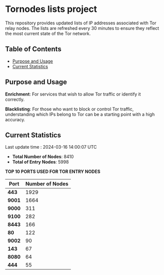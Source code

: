 # Tornodes lists project

This repository provides updated lists of IP addresses associated with Tor relay nodes. The lists are refreshed every 30 minutes to ensure they reflect the most current state of the Tor network.

## Table of Contents

- [Purpose and Usage](#purpose-and-usage)
- [Current Statistics](#current-statistics)


## Purpose and Usage

**Enrichment**: For services that wish to allow Tor traffic or identify it correctly.

**Blacklisting**: For those who want to block or control Tor traffic, understanding which IPs belong to Tor can be a starting point with a high accuracy.

## Current Statistics

Last update time : 2024-03-16 14:00:07 UTC

- **Total Number of Nodes**: 8410
- **Total of Entry Nodes**: 5998

**TOP 10 PORTS USED FOR TOR ENTRY NODES**

| **Port** | **Number of Nodes** |
|------|-----------------|
| **443**   | 1929  |
| **9001**   | 1664  |
| **9000**   | 311  |
| **9100**   | 282  |
| **8443**   | 166  |
| **80**   | 122  |
| **9002**   | 90  |
| **143**   | 67  |
| **8080**   | 64  |
| **444**   | 55  |

